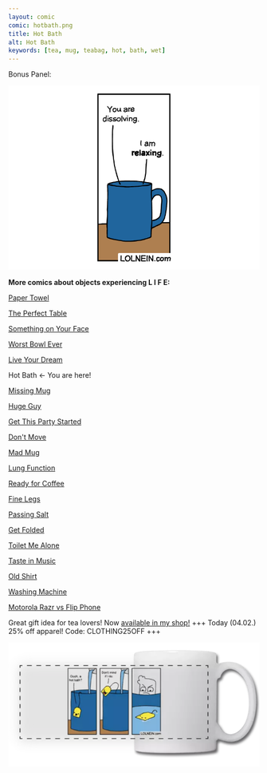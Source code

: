 ```yaml
---
layout: comic
comic: hotbath.png
title: Hot Bath
alt: Hot Bath
keywords: [tea, mug, teabag, hot, bath, wet]
---
```


Bonus Panel:

![Hot Bath Bonus Panel](/images/hotbath_bonus.png)


__More comics about objects experiencing L I F E:__

[Paper Towel](https://lolnein.com/2017/04/25/papertowel/)

[The Perfect Table](https://lolnein.com/2017/04/30/theperfecttable/)

[Something on Your Face](https://lolnein.com/2017/05/07/somethingonyourface/)

[Worst Bowl Ever](https://lolnein.com/2018/08/02/worstbowlever/)

[Live Your Dream](https://lolnein.com/2018/09/14/liveyourdream/)

Hot Bath <- You are here!

[Missing Mug](https://lolnein.com/2019/09/11/missingmug/)

[Huge Guy](https://lolnein.com/2019/09/16/hugeguy/)

[Get This Party Started](https://lolnein.com/2019/09/30/getthispartystarted/)

[Don't Move](https://lolnein.com/2019/10/20/dontmove/)

[Mad Mug](https://lolnein.com/2019/11/11/madmug/)

[Lung Function](https://lolnein.com/2019/12/17/lungfunction/)

[Ready for Coffee](https://lolnein.com/2020/01/20/readyforcoffee/)

[Fine Legs](https://lolnein.com/2020/02/05/finelegs)

[Passing Salt](https://lolnein.com/2020/02/07/passingsalt/)

[Get Folded](https://lolnein.com/2020/02/12/getfolded)

[Toilet Me Alone](http://lolnein.com/2020/02/22/toiletmealone/)

[Taste in Music](https://lolnein.com/2020/02/24/tasteinmusic/)

[Old Shirt](https://lolnein.com/2020/02/25/oldshirt/)

[Washing Machine](https://lolnein.com/2020/02/26/washingmachine/)

[Motorola Razr vs Flip Phone](https://lolnein.com/2019/11/16/motorolarazrvsflipphone/)


Great gift idea for tea lovers! Now [available in my shop!](https://lolnein.redbubble.com) +++ Today (04.02.) 25% off apparel! Code: CLOTHING25OFF +++

[![Hot Bath on a Mug](/images/hotbath_mug.png)](https://lolnein.redbubble.com)

